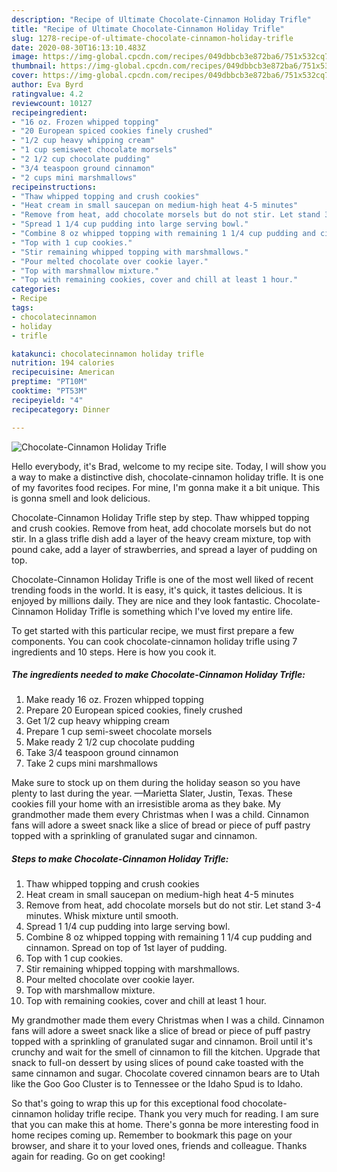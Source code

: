 ```yaml
---
description: "Recipe of Ultimate Chocolate-Cinnamon Holiday Trifle"
title: "Recipe of Ultimate Chocolate-Cinnamon Holiday Trifle"
slug: 1278-recipe-of-ultimate-chocolate-cinnamon-holiday-trifle
date: 2020-08-30T16:13:10.483Z
image: https://img-global.cpcdn.com/recipes/049dbbcb3e872ba6/751x532cq70/chocolate-cinnamon-holiday-trifle-recipe-main-photo.jpg
thumbnail: https://img-global.cpcdn.com/recipes/049dbbcb3e872ba6/751x532cq70/chocolate-cinnamon-holiday-trifle-recipe-main-photo.jpg
cover: https://img-global.cpcdn.com/recipes/049dbbcb3e872ba6/751x532cq70/chocolate-cinnamon-holiday-trifle-recipe-main-photo.jpg
author: Eva Byrd
ratingvalue: 4.2
reviewcount: 10127
recipeingredient:
- "16 oz. Frozen whipped topping"
- "20 European spiced cookies finely crushed"
- "1/2 cup heavy whipping cream"
- "1 cup semisweet chocolate morsels"
- "2 1/2 cup chocolate pudding"
- "3/4 teaspoon ground cinnamon"
- "2 cups mini marshmallows"
recipeinstructions:
- "Thaw whipped topping and crush cookies"
- "Heat cream in small saucepan on medium-high heat 4-5 minutes"
- "Remove from heat, add chocolate morsels but do not stir. Let stand 3-4 minutes. Whisk mixture until smooth."
- "Spread 1 1/4 cup pudding into large serving bowl."
- "Combine 8 oz whipped topping with remaining 1 1/4 cup pudding and cinnamon. Spread on top of 1st layer of pudding."
- "Top with 1 cup cookies."
- "Stir remaining whipped topping with marshmallows."
- "Pour melted chocolate over cookie layer."
- "Top with marshmallow mixture."
- "Top with remaining cookies, cover and chill at least 1 hour."
categories:
- Recipe
tags:
- chocolatecinnamon
- holiday
- trifle

katakunci: chocolatecinnamon holiday trifle 
nutrition: 194 calories
recipecuisine: American
preptime: "PT10M"
cooktime: "PT53M"
recipeyield: "4"
recipecategory: Dinner

---
```



![Chocolate-Cinnamon Holiday Trifle](https://img-global.cpcdn.com/recipes/049dbbcb3e872ba6/751x532cq70/chocolate-cinnamon-holiday-trifle-recipe-main-photo.jpg)

Hello everybody, it's Brad, welcome to my recipe site. Today, I will show you a way to make a distinctive dish, chocolate-cinnamon holiday trifle. It is one of my favorites food recipes. For mine, I'm gonna make it a bit unique. This is gonna smell and look delicious.

Chocolate-Cinnamon Holiday Trifle step by step. Thaw whipped topping and crush cookies. Remove from heat, add chocolate morsels but do not stir. In a glass trifle dish add a layer of the heavy cream mixture, top with pound cake, add a layer of strawberries, and spread a layer of pudding on top.

Chocolate-Cinnamon Holiday Trifle is one of the most well liked of recent trending foods in the world. It is easy, it's quick, it tastes delicious. It is enjoyed by millions daily. They are nice and they look fantastic. Chocolate-Cinnamon Holiday Trifle is something which I've loved my entire life.


To get started with this particular recipe, we must first prepare a few components. You can cook chocolate-cinnamon holiday trifle using 7 ingredients and 10 steps. Here is how you cook it.

<!--inarticleads1-->

##### The ingredients needed to make Chocolate-Cinnamon Holiday Trifle:

1. Make ready 16 oz. Frozen whipped topping
1. Prepare 20 European spiced cookies, finely crushed
1. Get 1/2 cup heavy whipping cream
1. Prepare 1 cup semi-sweet chocolate morsels
1. Make ready 2 1/2 cup chocolate pudding
1. Take 3/4 teaspoon ground cinnamon
1. Take 2 cups mini marshmallows


Make sure to stock up on them during the holiday season so you have plenty to last during the year. —Marietta Slater, Justin, Texas. These cookies fill your home with an irresistible aroma as they bake. My grandmother made them every Christmas when I was a child. Cinnamon fans will adore a sweet snack like a slice of bread or piece of puff pastry topped with a sprinkling of granulated sugar and cinnamon. 

<!--inarticleads2-->

##### Steps to make Chocolate-Cinnamon Holiday Trifle:

1. Thaw whipped topping and crush cookies
1. Heat cream in small saucepan on medium-high heat 4-5 minutes
1. Remove from heat, add chocolate morsels but do not stir. Let stand 3-4 minutes. Whisk mixture until smooth.
1. Spread 1 1/4 cup pudding into large serving bowl.
1. Combine 8 oz whipped topping with remaining 1 1/4 cup pudding and cinnamon. Spread on top of 1st layer of pudding.
1. Top with 1 cup cookies.
1. Stir remaining whipped topping with marshmallows.
1. Pour melted chocolate over cookie layer.
1. Top with marshmallow mixture.
1. Top with remaining cookies, cover and chill at least 1 hour.


My grandmother made them every Christmas when I was a child. Cinnamon fans will adore a sweet snack like a slice of bread or piece of puff pastry topped with a sprinkling of granulated sugar and cinnamon. Broil until it&#39;s crunchy and wait for the smell of cinnamon to fill the kitchen. Upgrade that snack to full-on dessert by using slices of pound cake toasted with the same cinnamon and sugar. Chocolate covered cinnamon bears are to Utah like the Goo Goo Cluster is to Tennessee or the Idaho Spud is to Idaho. 

So that's going to wrap this up for this exceptional food chocolate-cinnamon holiday trifle recipe. Thank you very much for reading. I am sure that you can make this at home. There's gonna be more interesting food in home recipes coming up. Remember to bookmark this page on your browser, and share it to your loved ones, friends and colleague. Thanks again for reading. Go on get cooking!
